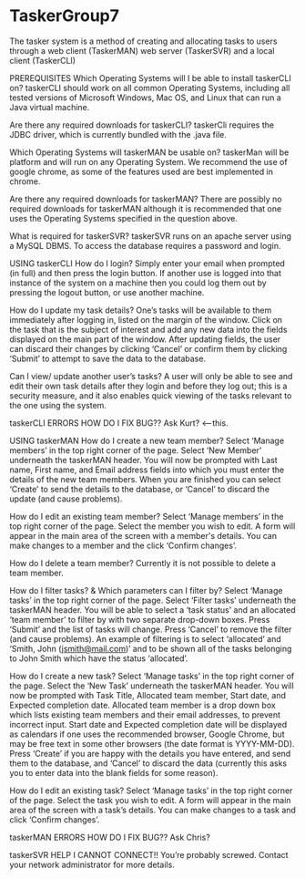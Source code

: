 # TaskerGroup7

The tasker system is a method of creating and allocating tasks to users through a web client (TaskerMAN) web server (TaskerSVR) and a local client (TaskerCLI)

PREREQUISITES
Which Operating Systems will I be able to install taskerCLI on?
taskerCLI should work on all common Operating Systems, including all tested versions of Microsoft Windows, Mac OS, and Linux that can run a Java virtual machine.

Are there any required downloads for taskerCLI?
taskerCli requires the JDBC driver, which is currently bundled with the .java file.

Which Operating Systems will taskerMAN be usable on?
taskerMan will be platform and will run on any Operating System. We recommend the use of google chrome, as some of the features used are best implemented in chrome. 

Are there any required downloads for taskerMAN?
There are possibly no required downloads for taskerMAN although it is recommended that one uses the Operating Systems specified in the question above.

What is required for taskerSVR?
taskerSVR runs on an apache server using a MySQL DBMS. To access the database requires a password and login.


USING taskerCLI
How do I login?
Simply enter your email when prompted (in full) and then press the login button. If another use is logged into that instance of the system on a machine then you could log them out by pressing the logout button, or use another machine.

How do I update my task details?
One’s tasks will be available to them immediately after logging in, listed on the margin of the window. Click on the task that is the subject of interest and add any new data into the fields displayed on the main part of the window. After updating fields, the user can discard their changes by clicking ‘Cancel’ or confirm them by clicking ‘Submit’ to attempt to save the data to the database.

Can I view/ update another user’s tasks?
A user will only be able to see and edit their own task details after they login and before they log out; this is a security measure, and it also enables quick viewing of the tasks relevant to the one using the system.

taskerCLI ERRORS
HOW DO I FIX BUG??
Ask Kurt? <--this.




USING taskerMAN
How do I create a new team member?
Select ‘Manage members’ in the top right corner of the page. Select ‘New Member’ underneath the taskerMAN header. You will now be prompted with Last name, First name, and Email address fields into which you must enter the details of the new team members. When you are finished you can select ‘Create’ to send the details to the database, or ‘Cancel’ to discard the update (and cause problems).

How do I edit an existing team member?
Select ‘Manage members’ in the top right corner of the page. Select the member you wish to edit. A form will appear in the main area of the screen with a member's details. You can make changes to a member and the click ‘Confirm changes’.

How do I delete a team member?
Currently it is not possible to delete a team member.

How do I filter tasks?  &
Which parameters can I filter by?
Select ‘Manage tasks’ in the top right corner of the page. Select ‘Filter tasks’ underneath the taskerMAN header. You will be able to select a ‘task status’ and an allocated ‘team member’ to filter by with two separate drop-down boxes. Press ‘Submit’ and the list of tasks will change. Press ‘Cancel’ to remove the filter (and cause problems). An example of filtering is to select ‘allocated’ and ‘Smith, John (jsmith@mail.com)’ and to be shown all of the tasks belonging to John Smith which have the status ‘allocated’.

How do I create a new task?
Select ‘Manage tasks’ in the top right corner of the page. Select the ‘New Task’ underneath the taskerMAN header. You will now be prompted with Task Title, Allocated team member, Start date, and Expected completion date. Allocated team member is a drop down box which lists existing team members and their email addresses, to prevent incorrect input. Start date and Expected completion date will be displayed as calendars if one uses the recommended browser, Google Chrome, but may be free text in some other browsers (the date format is YYYY-MM-DD). Press ‘Create’ if you are happy with the details you have entered, and send them to the database, and ‘Cancel’ to discard the data (currently this asks you to enter data into the blank fields for some reason).

How do I edit an existing task?
Select ‘Manage tasks’ in the top right corner of the page. Select the task you wish to edit. A form will appear in the main area of the screen with a task’s details. You can make changes to a task and click ‘Confirm changes’.

taskerMAN ERRORS
HOW DO I FIX BUG??
Ask Chris?

taskerSVR
HELP I CANNOT CONNECT!!
You’re probably screwed.
Contact your network administrator for more details.

